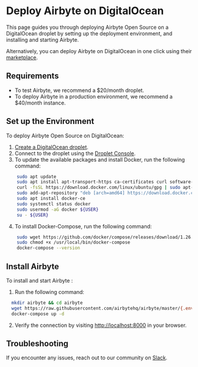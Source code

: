 # Deploy Airbyte on DigitalOcean

This page guides you through deploying Airbyte Open Source on a DigitalOcean droplet by setting up the deployment environment, and installing and starting Airbyte.  

Alternatively, you can deploy Airbyte on DigitalOcean in one click using their [marketplace](https://cloud.digitalocean.com/droplets/new?onboarding_origin=marketplace&appId=95451155&image=airbyte&utm_source=deploying-airbyte_on-digitalocean-droplet).

## Requirements

- To test Airbyte, we recommend a $20/month droplet.
- To deploy Airbyte in a production environment, we recommend a $40/month instance.

## Set up the Environment

To deploy Airbyte Open Source on DigitalOcean:

1. [Create a DigitalOcean droplet](https://docs.digitalocean.com/products/droplets/how-to/create/).
2. Connect to the droplet using the [Droplet Console](https://www.google.com/url?q=https://docs.digitalocean.com/products/droplets/how-to/connect-with-console/&sa=D&source=docs&ust=1666280581103312&usg=AOvVaw1hyEPyjRsmsRdIgbxZdu6F).
3. To update the available packages and install Docker, run the following command:

  ```bash
      sudo apt update
      sudo apt install apt-transport-https ca-certificates curl software-properties-common
      curl -fsSL https://download.docker.com/linux/ubuntu/gpg | sudo apt-key add -
      sudo add-apt-repository "deb [arch=amd64] https://download.docker.com/linux/ubuntu focal stable"
      sudo apt install docker-ce
      sudo systemctl status docker
      sudo usermod -aG docker ${USER}
      su - ${USER}
  ```

4. To install Docker-Compose, run the following command:

```bash
    sudo wget https://github.com/docker/compose/releases/download/1.26.2/docker-compose-$(uname -s)-$(uname -m) -O /usr/local/bin/docker-compose
    sudo chmod +x /usr/local/bin/docker-compose
    docker-compose --version
```

## Install Airbyte

To install and start Airbyte :

1. Run the following command:

```bash
  mkdir airbyte && cd airbyte
  wget https://raw.githubusercontent.com/airbytehq/airbyte/master/{.env,docker-compose.yaml}
  docker-compose up -d
```

2. Verify the connection by visiting [http://localhost:8000](http://localhost:8000) in your browser.

## Troubleshooting

If you encounter any issues, reach out to our community on [Slack](https://slack.airbyte.com/).  
